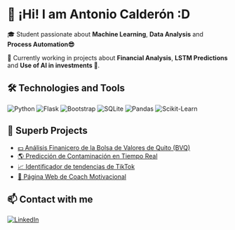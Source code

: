 # 👋 ¡Hi! I am Antonio Calderón :D

🎓 Student passionate about **Machine Learning**, **Data Analysis** and **Process Automation😎**

🚀 Currently working in projects about **Financial Analysis**, **LSTM Predictions** and **Use of AI in investments 💸**.

## 🛠️ Technologies and Tools
![Python](https://img.shields.io/badge/Python-3776AB?style=flat&logo=python&logoColor=white)
![Flask](https://img.shields.io/badge/Flask-000000?style=flat&logo=flask&logoColor=white)
![Bootstrap](https://img.shields.io/badge/Bootstrap-563D7C?style=flat&logo=bootstrap&logoColor=white)
![SQLite](https://img.shields.io/badge/SQLite-003B57?style=flat&logo=sqlite&logoColor=white)
![Pandas](https://img.shields.io/badge/Pandas-150458?style=flat&logo=pandas)
![Scikit-Learn](https://img.shields.io/badge/ScikitLearn-F7931E?style=flat&logo=scikitlearn&logoColor=white)

## 🚀 Superb Projects
- [💵 Análisis Finanicero de la Bolsa de Valores de Quito (BVQ)](https://github.com/AntonioCMP/BVQ-Scraper)
- [🌎 Predicción de Contaminación en Tiempo Real](https://github.com/AntonioCMP/TrabajoFinalProgra1)
- [📈 Identificador de tendencias de TikTok](https://github.com/AntonioCMP/Trend_Scraper_TikTok)
- [🎯 Página Web de Coach Motivacional](https://github.com/AntonioCMP/Web_HMG)

## 📫 Contact with me
[![LinkedIn](https://img.shields.io/badge/LinkedIn-0077B5?style=flat&logo=linkedin&logoColor=white)](https://www.linkedin.com/in/antonio-calder%C3%B3n-6b1136383/)

